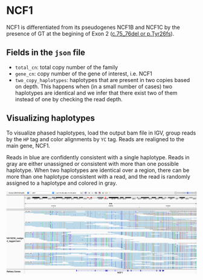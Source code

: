 # NCF1

NCF1 is differentiated from its pseudogenes NCF1B and NCF1C by the presence of GT at the begining of Exon 2 ([c.75_76del or p.Tyr26fs](https://www.ncbi.nlm.nih.gov/clinvar/variation/2249/)).

## Fields in the `json` file

- `total_cn`: total copy number of the family
- `gene_cn`: copy number of the gene of interest, i.e. NCF1
- `two_copy_haplotypes`: haplotypes that are present in two copies based on depth. This happens when (in a small number of cases) two haplotypes are identical and we infer that there exist two of them instead of one by checking the read depth.

## Visualizing haplotypes

To visualize phased haplotypes, load the output bam file in IGV, group reads by the `HP` tag and color alignments by `YC` tag. Reads are realigned to the main gene, NCF1. 

Reads in blue are confidently consistent with a single haplotype. Reads in gray are either unassigned or consistent with more than one possible haplotype. When two haplotypes are identical over a region, there can be more than one haplotype consistent with a read, and the read is randomly assigned to a haplotype and colored in gray. 

![NCF1 example](figures/NCF1.png)